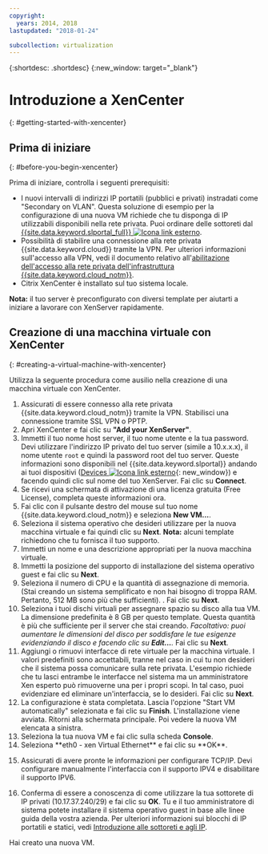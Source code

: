 ```yaml
---
copyright:
  years: 2014, 2018
lastupdated: "2018-01-24"

subcollection: virtualization
---
```


{:shortdesc: .shortdesc}
{:new_window: target="_blank"}

# Introduzione a XenCenter
{: #getting-started-with-xencenter}

## Prima di iniziare
{: #before-you-begin-xencenter}

Prima di iniziare, controlla i seguenti prerequisiti:

- I nuovi intervalli di indirizzi IP portatili (pubblici e privati) instradati come "Secondary on VLAN". Questa soluzione di esempio per la configurazione di una nuova VM richiede che tu disponga di IP utilizzabili disponibili nella rete privata. Puoi ordinare delle sottoreti dal [{{site.data.keyword.slportal_full}} ![Icona link esterno](../../icons/launch-glyph.svg "Icona link esterno")](https://control.softlayer.com/network/subnets/order).
- Possibilità di stabilire una connessione alla rete privata {{site.data.keyword.cloud}} tramite la VPN. Per ulteriori informazioni sull'accesso alla VPN, vedi il documento relativo all'[abilitazione dell'accesso alla rete privata dell'infrastruttura {{site.data.keyword.cloud_notm}}](/docs/customer-portal?topic=customer-portal-getting-started#enable-private-network).
- Citrix XenCenter è installato sul tuo sistema locale. <!-- . http://downloads.service.softlayer.com/citrix/xen/-->

**Nota:** il tuo server è preconfigurato con diversi template per aiutarti a iniziare a lavorare con XenServer rapidamente.

## Creazione di una macchina virtuale con XenCenter
{: #creating-a-virtual-machine-with-xencenter}

Utilizza la seguente procedura come ausilio nella creazione di una macchina virtuale con XenCenter.

1. Assicurati di essere connesso alla rete privata {{site.data.keyword.cloud_notm}} tramite la VPN. Stabilisci una connessione tramite SSL VPN o PPTP.
2. Apri XenCenter e fai clic su **"Add your XenServer"**.
3. Immetti il tuo nome host server, il tuo nome utente e la tua password. Devi utilizzare l'indirizzo IP privato del tuo server (simile a 10.x.x.x), il nome utente `root` e quindi la password root del tuo server. Queste informazioni sono disponibili nel {{site.data.keyword.slportal}} andando ai tuoi dispositivi ([Devices ![Icona link esterno](../../icons/launch-glyph.svg "Icona link esterno")](https://control.softlayer.com/devices){: new_window}) e facendo quindi clic sul nome del tuo XenServer. Fai clic su **Connect**.
4. Se ricevi una schermata di attivazione di una licenza gratuita (Free License), completa queste informazioni ora.
5. Fai clic con il pulsante destro del mouse sul tuo nome {{site.data.keyword.cloud_notm}} e seleziona **New VM...**.<!--You can now create your first Virtual Machine. Create a CentOS virtual machine with a disk of 10 GB and have both Public and Private Networks functioning-->
6. Seleziona il sistema operativo che desideri utilizzare per la nuova macchina virtuale e fai quindi clic su **Next**. **Nota:** alcuni template richiedono che tu fornisca il tuo supporto.<!--Because you are using CentOS, you can use {{site.data.keyword.BluSoftlayer_notm}} private mirrors for CentOS to get our installation going.Select a version of CentOS and then click **Next**.-->
7. Immetti un nome e una descrizione appropriati per la nuova macchina virtuale.
8. Immetti la posizione del supporto di installazione del sistema operativo guest e fai clic su **Next**. <!-- In the example, {{site.data.keyword.BluSoftlayer_notm}} a CentOS mirror is used as installation media. Provide the Install URL of: http://mirrors.service.softlayer.com/centos/5/os/x86_64 and click **Next**.
  *A trailing ‘/’ at the end of the URL can sometimes break the installation.*
  *This mirror is available only on the {{site.data.keyword.BluSoftlayer_notm}} Private Network. The full mirror's contents are  available here: http://mirrors.service.softlayer.com/.-->
9. Seleziona il numero di CPU e la quantità di assegnazione di memoria. (Stai creando un sistema semplificato e non hai bisogno di troppa RAM. Pertanto, 512 MB sono più che sufficienti). . Fai clic su **Next**.
10. Seleziona i tuoi dischi virtuali per assegnare spazio su disco alla tua VM.<!--Remember that this is like adding hard disks, it is not like partitioning your system. Partitioning is done during the installation of the OS.--> La dimensione predefinita è 8 GB per questo template. Questa quantità è più che sufficiente per il server che stai creando. *Facoltativo: puoi aumentare le dimensioni del disco per soddisfare le tue esigenze evidenziando il disco e facendo clic su **Edit...**.* Fai clic su **Next**.
11. Aggiungi o rimuovi interfacce di rete virtuale per la macchina virtuale. I valori predefiniti sono accettabili, tranne nel caso in cui tu non desideri che il sistema possa comunicare sulla rete privata. L'esempio richiede che tu lasci entrambe le interfacce nel sistema ma un amministratore Xen esperto può rimuoverne una per i propri scopi. In tal caso, puoi evidenziare ed eliminare un'interfaccia, se lo desideri. Fai clic su **Next**.
12. La configurazione è stata completata. Lascia l'opzione "Start VM automatically" selezionata e fai clic su **Finish**. L'installazione viene avviata. Ritorni alla schermata principale. Poi vedere la nuova VM elencata a sinistra.
13. Seleziona la tua nuova VM e fai clic sulla scheda **Console**. <!--You can now see that your system is booted into the CentOS installer awaiting your input.-->
14. <!--All of the parameters of a CentOS installation are outside of the scope of this article and will need to be customized by your System Administrator, but this article will provide some specific pieces of information that you need to complete the installation. Select your language to get started. The CentOS installer will then ask you for assistance in configuring the Networking Devices in the system.--> Seleziona **eth0 - xen Virtual Ethernet** e fai clic su **OK**.
  <!--![14](images/14.png)-->
15. <!--In the pre-requisite notes, we made sure that we already had a set of Portable IP Addresses routed as "Secondary on VLAN" ready for this installation.--> Assicurati di avere pronte le informazioni per configurare TCP/IP. Devi configurare manualmente l'interfaccia con il supporto IPV4 e disabilitare il supporto IPV6.
  <!--[15](images/15.png)-->
16. Conferma di essere a conoscenza di come utilizzare la tua sottorete di IP privati (10.17.37.240/29) e fai clic su **OK**<!-- to go to the CentOS installer-->. Tu e il tuo amministratore di sistema potete installare il sistema operativo guest in base alle linee guida della vostra azienda. Per ulteriori informazioni sui blocchi di IP portatili e statici, vedi [Introduzione alle sottoreti e agli IP](/docs/infrastructure/subnets?topic=subnets-getting-started-with-subnets-and-ips).

Hai creato una nuova VM.
